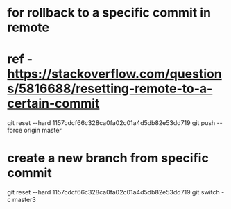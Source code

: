 
# for rollback to a specific commit in remote 
# ref -https://stackoverflow.com/questions/5816688/resetting-remote-to-a-certain-commit
git reset --hard 1157cdcf66c328ca0fa02c01a4d5db82e53dd719
git push --force origin master


# create a new branch from specific commit 
git reset --hard 1157cdcf66c328ca0fa02c01a4d5db82e53dd719
git switch -c master3
